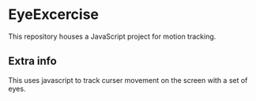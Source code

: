 # EyeExcercise

This repository houses a JavaScript project for motion tracking.

## Extra info

This uses javascript to track curser movement on the screen with a set of eyes.
